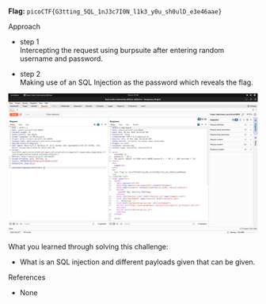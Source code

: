 # 

**Flag:** `picoCTF{G3tting_5QL_1nJ3c7I0N_l1k3_y0u_sh0ulD_e3e46aae}`

Approach

- step 1<br>
Intercepting the request using burpsuite after entering random username and password.

- step 2<br>
Making use of an SQL Injection as the password which reveals the flag.


![](https://github.com/adityachawla005/cryptonite_taskphase_Aditya/raw/main/TP2/Web%20Exploitation/assets/sql.png)



What you learned through solving this challenge:
<br>
- What is an SQL injection and different payloads given that can be given.



References
<br>
- None
